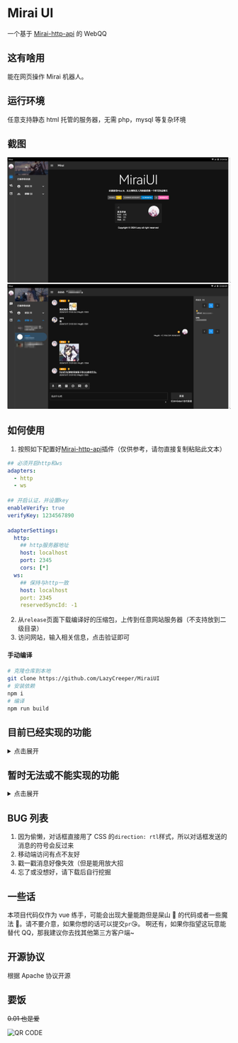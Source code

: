 # Mirai UI

一个基于 [Mirai-http-api](https://docs.mirai.mamoe.net/mirai-api-http/) 的 WebQQ

## 这有啥用

能在网页操作 Mirai 机器人。

## 运行环境

任意支持静态 html 托管的服务器，无需 php，mysql 等复杂环境

## 截图
![main](./screenshorts/main.png)
![chat](./screenshorts/chat.png)

## 如何使用

1. 按照如下配置好[Mirai-http-api](https://docs.mirai.mamoe.net/mirai-api-http/)插件（仅供参考，请勿直接复制粘贴此文本）

```yaml
## 必须开启http和ws
adapters:
  - http
  - ws

## 开启认证，并设置key
enableVerify: true
verifyKey: 1234567890

adapterSettings:
  http:
    ## http服务器地址
    host: localhost
    port: 2345
    cors: [*]
  ws:
    ## 保持与http一致
    host: localhost
    port: 2345
    reservedSyncId: -1
```

2. 从`release`页面下载编译好的压缩包，上传到任意网站服务器（不支持放到二级目录）
3. 访问网站，输入相关信息，点击验证即可

#### 手动编译

```bash
# 克隆仓库到本地
git clone https://github.com/LazyCreeper/MiraiUI
# 安装依赖
npm i
# 编译
npm run build
```

## 目前已经实现的功能

<details>
  <summary>点击展开</summary>

- **获取账号信息**
  - 获取好友列表
  - 获取群列表
  - 获取群成员列表
  - 获取 Bot 资料
  - 获取好友资料
  - 获取群成员资料
- **消息发送与撤回**

  - <details>
    <summary>发送好友消息</summary>

    - 文本
    - 语音
    - 图片
    - 戳一戳
    - XML
    </details>

  - <details>
    <summary>发送群消息</summary>

    - 文本
    - 语音
    - 图片
    - @
    - XML
    </details>

  - 撤回消息

- **群管理**

  - 禁言群成员
  - 解除群成员禁言
  - 全体禁言
  - 解除全体禁言
  - 获取群员资料

- **其他**
  - 聊天记录自动保存到浏览器(`localStorage`)
  </details>

## 暂时无法或不能实现的功能

<details>
  <summary>点击展开</summary>
  
  - 实时消息接收
  - 同步历史消息
  - 绑定多个账号
</details>

## BUG 列表

1. 因为偷懒，对话框直接用了 CSS 的`direction: rtl`样式，所以对话框发送的消息的符号会反过来
2. 移动端访问有点不友好
3. 戳一戳消息好像失效（但是能用放大招
4. 忘了或没想好，请下载后自行挖掘

## 一些话

本项目代码仅作为 vue 练手，可能会出现大量能跑但是屎山 💩 的代码或者一些魔法 🔮。请不要介意，如果你想的话可以提交`pr`😘。
啊还有，如果你指望这玩意能替代 QQ，那我建议你去找其他第三方客户端~

## 开源协议

根据 Apache 协议开源

## 要饭

~~0.01 也是爱~~

![QR CODE](https://cdn.imlazy.ink:233/img/20220924.jpg)
